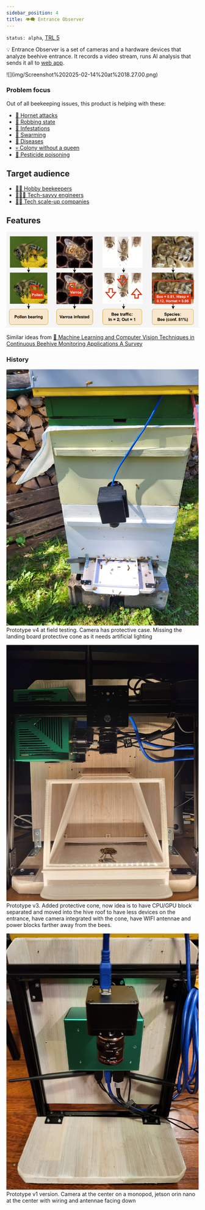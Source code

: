 ```yaml
---
sidebar_position: 4
title: 👁️‍🗨️ Entrance Observer
---
```

`status: alpha`, [TRL 5](https://www.nasa.gov/directorates/somd/space-communications-navigation-program/technology-readiness-levels/)

💡 Entrance Observer is a set of cameras and a hardware devices that analyze beehive entrance. It records a video stream, runs AI analysis that sends it all to [web app](../web_app/web_app.md). 


<div style={{width:300}}>
![](img/Screenshot%202025-02-14%20at%2018.27.00.png)
</div>

### Problem focus
Out of all beekeeping issues, this product is helping with these:
- [💢 Hornet attacks](../../🌨️%20Problems/💢%20Hornet%20attacks.md)
- [💢 Robbing state](../../🌨️%20Problems/💢%20Robbing%20state.md)
- [🦀 Infestations](../../🌨️%20Problems/🦀%20Infestations.md)
- [🧶 Swarming](../../🌨️%20Problems/🧶%20Swarming.md)
- [🦀 Diseases](../../🌨️%20Problems/🦀%20Diseases.md)
- [💀 Colony without a queen](../../🌨️%20Problems/💀%20Colony%20without%20a%20queen.md)
- [🤢 Pesticide poisoning](../../🌨️%20Problems/🤢%20Pesticide%20poisoning.md)
## Target audience

- [🧑‍🚀 Hobby beekeepers](../clients/🧑‍🚀%20Hobby%20beekeepers.md)
- [👨🏻‍💻 Tech-savvy engineers](../clients/👨🏻‍💻%20Tech-savvy%20engineers.md)
- [👩🏻 Tech scale-up companies](../clients/👩🏻%20Tech%20scale-up%20companies.md)

## Features
![](../../img/Screenshot%202024-05-21%20at%2014.49.54.png)

Similar ideas from [🔬 Machine Learning and Computer Vision Techniques in Continuous Beehive Monitoring Applications A Survey](https://gratheon.com/research/Machine%20Learning%20and%20Computer%20Vision%20Techniques%20in%20Continuous%20Beehive%20Monitoring%20Applications%20A%20Survey)

### History
![](../../img/436202645_10161734083722973_395574856169740131_n.jpg)
Prototype v4 at field testing. Camera has protective case. Missing the landing board protective cone as it needs artificial lighting

![](../../img/gatehousev3.jpg)
Prototype v3. Added protective cone, now idea is to have CPU/GPU block separated and moved into the hive roof to have less devices on the entrance, have camera integrated with the cone, have WIFI antennae and power blocks farther away from the bees.

![](../../img/1000004899.jpg)
Prototype v1 version. Camera at the center on a monopod, jetson orin nano at the center with wiring and antennae facing down
